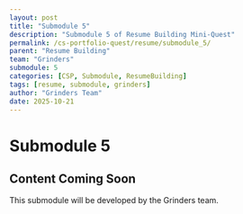 ```yaml
---
layout: post
title: "Submodule 5"
description: "Submodule 5 of Resume Building Mini-Quest"
permalink: /cs-portfolio-quest/resume/submodule_5/
parent: "Resume Building"
team: "Grinders"
submodule: 5
categories: [CSP, Submodule, ResumeBuilding]
tags: [resume, submodule, grinders]
author: "Grinders Team"
date: 2025-10-21
---
```


# Submodule 5

## Content Coming Soon
This submodule will be developed by the Grinders team.

